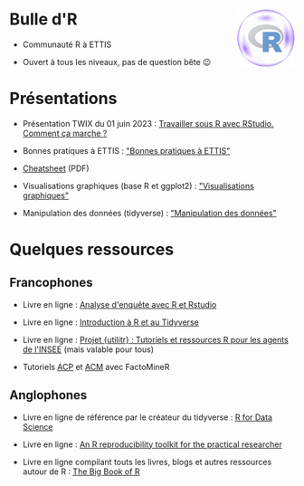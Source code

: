 # Bulle d'R <img src='logo-bulledr.png' align="right" width="20%" />

- Communauté R à ETTIS
 
- Ouvert à tous les niveaux, pas de question bête :wink:

# Présentations

- Présentation TWIX du 01 juin 2023 : [Travailler sous R avec RStudio. Comment ça marche ?](https://statire.github.io/bulledr/00-TWIX/TWIX_2023_06_01#/title-slide)

- Bonnes pratiques à ETTIS : ["Bonnes pratiques à ETTIS"](https://statire.github.io/bulledr/01-bonnes_pratiques/)

- [Cheatsheet](https://github.com/statire/bulledr/blob/main/CheatSheet_bulledr_ETTIS.pdf) (PDF)

- Visualisations graphiques (base R et ggplot2) : ["Visualisations graphiques"](https://statire.github.io/bulledr/02-graphiques/)

- Manipulation des données (tidyverse) : ["Manipulation des données"](https://statire.github.io/bulledr/03-manipulations_tidyverse/)

# Quelques ressources

## Francophones

- Livre en ligne : [Analyse d'enquête avec R et Rstudio](https://larmarange.github.io/analyse-R/)

- Livre en ligne : [Introduction à R et au Tidyverse](https://juba.github.io/tidyverse/)

- Livre en ligne : [Projet {utilitr} : Tutoriels et ressources R pour les agents de l'INSEE](https://www.book.utilitr.org/) (mais valable pour tous)

- Tutoriels [ACP](http://www.sthda.com/french/articles/38-methodes-des-composantes-principales-dans-r-guide-pratique/73-acp-analyse-en-composantes-principales-avec-r-l-essentiel/) et [ACM](http://www.sthda.com/french/articles/38-methodes-des-composantes-principales-dans-r-guide-pratique/75-acm-analyse-des-correspondances-multiples-avec-r-l-essentiel/) avec FactoMineR

## Anglophones

- Livre en ligne de référence par le créateur du tidyverse : [R for Data Science](https://r4ds.had.co.nz/)

- Livre en ligne : [An R reproducibility toolkit for the practical researcher](https://eliocamp.github.io/reproducibility-with-r/materials/)

- Livre en ligne compilant touts les livres, blogs et autres ressources autour de R : [The Big Book of R](https://www.bigbookofr.com/) 


